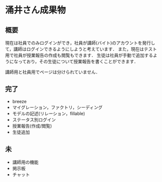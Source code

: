 # 涌井さん成果物
## 概要
現在は社員でのみログインができ，社員が講師(バイト)のアカウントを発行して，講師はログインできるようにしようと考えています．
また，現在はテスト用で社員が授業報告の作成も閲覧もできます．
生徒は社員が手動で追加するようになっており，その生徒について授業報告を書くことができます．

講師用と社員用でページは分けられていません．

## 完了
- breeze
- マイグレーション，ファクトリ，シーディング
- モデルの記述(リレーション，fillable)
- ステータス別ログイン
- 授業報告(作成/閲覧)
- 生徒追加

## 未
- 講師用の機能
- 掲示板
- チャット